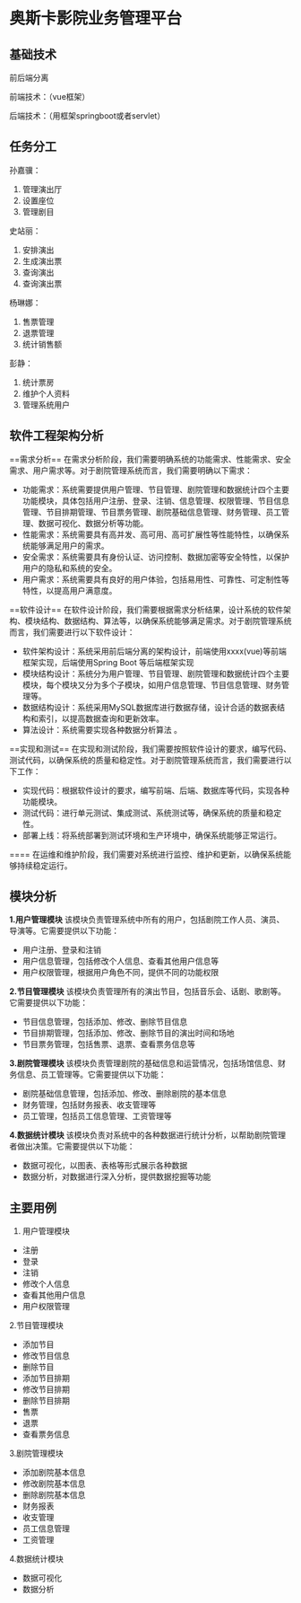 #                                     奥斯卡影院业务管理平台

## 基础技术

前后端分离

前端技术：（vue框架）

后端技术：（用框架springboot或者servlet）

## 任务分工

孙嘉骥：

1. 管理演出厅
2. 设置座位
3. 管理剧目



史站丽：

1. 安排演出
2. 生成演出票
3. 查询演出
4. 查询演出票



杨琳娜：

1. 售票管理
2. 退票管理
3. 统计销售额



彭静：

1. 统计票房
2. 维护个人资料
3. 管理系统用户



## 软件工程架构分析

==需求分析==
 在需求分析阶段，我们需要明确系统的功能需求、性能需求、安全需求、用户需求等。对于剧院管理系统而言，我们需要明确以下需求：

- 功能需求：系统需要提供用户管理、节目管理、剧院管理和数据统计四个主要功能模块，具体包括用户注册、登录、注销、信息管理、权限管理、节目信息管理、节目排期管理、节目票务管理、剧院基础信息管理、财务管理、员工管理、数据可视化、数据分析等功能。
- 性能需求：系统需要具有高并发、高可用、高可扩展性等性能特性，以确保系统能够满足用户的需求。
- 安全需求：系统需要具有身份认证、访问控制、数据加密等安全特性，以保护用户的隐私和系统的安全。
- 用户需求：系统需要具有良好的用户体验，包括易用性、可靠性、可定制性等特性，以提高用户满意度。

==软件设计==
 在软件设计阶段，我们需要根据需求分析结果，设计系统的软件架构、模块结构、数据结构、算法等，以确保系统能够满足需求。对于剧院管理系统而言，我们需要进行以下软件设计：

- 软件架构设计：系统采用前后端分离的架构设计，前端使用xxxx(vue)等前端框架实现，后端使用Spring Boot 等后端框架实现 
- 模块结构设计：系统分为用户管理、节目管理、剧院管理和数据统计四个主要模块，每个模块又分为多个子模块，如用户信息管理、节目信息管理、财务管理等。
- 数据结构设计：系统采用MySQL数据库进行数据存储，设计合适的数据表结构和索引，以提高数据查询和更新效率。
- 算法设计：系统需要实现各种数据分析算法 。

==实现和测试==
 在实现和测试阶段，我们需要按照软件设计的要求，编写代码、测试代码，以确保系统的质量和稳定性。对于剧院管理系统而言，我们需要进行以下工作：

- 实现代码：根据软件设计的要求，编写前端、后端、数据库等代码，实现各种功能模块。
- 测试代码：进行单元测试、集成测试、系统测试等，确保系统的质量和稳定性。
- 部署上线：将系统部署到测试环境和生产环境中，确保系统能够正常运行。

==<!--运维和维护-->==
 在运维和维护阶段，我们需要对系统进行监控、维护和更新，以确保系统能够持续稳定运行。





## 模块分析

**1.用户管理模块**
 该模块负责管理系统中所有的用户，包括剧院工作人员、演员、导演等。它需要提供以下功能：

- 用户注册、登录和注销
- 用户信息管理，包括修改个人信息、查看其他用户信息等
- 用户权限管理，根据用户角色不同，提供不同的功能权限



**2.节目管理模块**
 该模块负责管理所有的演出节目，包括音乐会、话剧、歌剧等。它需要提供以下功能：

- 节目信息管理，包括添加、修改、删除节目信息
- 节目排期管理，包括添加、修改、删除节目的演出时间和场地
- 节目票务管理，包括售票、退票、查看票务信息等



**3.剧院管理模块**
 该模块负责管理剧院的基础信息和运营情况，包括场馆信息、财务信息、员工管理等。它需要提供以下功能：



- 剧院基础信息管理，包括添加、修改、删除剧院的基本信息
- 财务管理，包括财务报表、收支管理等
- 员工管理，包括员工信息管理、工资管理等



**4.数据统计模块**
 该模块负责对系统中的各种数据进行统计分析，以帮助剧院管理者做出决策。它需要提供以下功能：

- 数据可视化，以图表、表格等形式展示各种数据
- 数据分析，对数据进行深入分析，提供数据挖掘等功能





## 主要用例

1. 用户管理模块

- 注册
- 登录
- 注销
- 修改个人信息
- 查看其他用户信息
- 用户权限管理



2.节目管理模块



- 添加节目
- 修改节目信息
- 删除节目
- 添加节目排期
- 修改节目排期
- 删除节目排期
- 售票
- 退票
- 查看票务信息



3.剧院管理模块



- 添加剧院基本信息
- 修改剧院基本信息
- 删除剧院基本信息
- 财务报表
- 收支管理
- 员工信息管理
- 工资管理



4.数据统计模块



- 数据可视化
- 数据分析